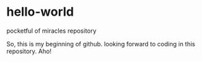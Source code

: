 # hello-world
pocketful of miracles repository

So, this is my beginning of github.
looking forward to coding in this repository.
Aho!
